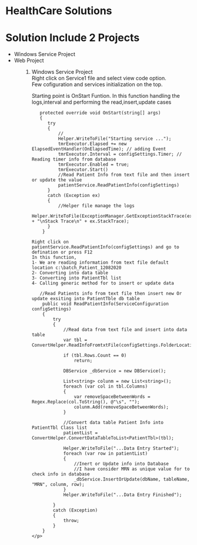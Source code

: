 # HealthCare Solutions

# Solution Include 2 Projects

<ul>
  <li>Windows Service Project</li>
  <li>Web Project</li>
<ul>
  
  
 <ol>
  <li>
    Windows Service Project
  </li>
     Right click on Service1 file and select view code option.<br>
     Few cofiguration and services initialization on the top.
   <p>
     Starting point is OnStart Funtion. In this function handling the logs,interval and performing the read,insert,update cases 
     
       protected override void OnStart(string[] args)
       {
          try
          {
              //
              Helper.WriteToFile("Starting service ...");
              tmrExecutor.Elapsed += new ElapsedEventHandler(OnElapsedTime); // adding Event
              tmrExecutor.Interval = configSettings.Timer; // Reading timer info from database
              tmrExecutor.Enabled = true;
              tmrExecutor.Start()
              //Read Patient Info from text file and then insert or update the value
              patientService.ReadPatientInfo(configSettings)
          }
          catch (Exception ex)
          {
              //Helper file manage the logs
              Helper.WriteToFile(ExceptionManager.GetExceptionStackTrace(ex) + "\nStack Trace\n" + ex.StackTrace);
          }
        }
   </p>
   
    Right click on patientService.ReadPatientInfo(configSettings) and go to defination or press F12
    In this function, 
    1- We are reading information from text file default location c:\batch_Patient_12082020
    2- Converting into data table
    3- Converting into PatientTbl list
    4- Calling generic method for to insert or update data
   <p>
        
       //Read Patients info from text file then insert new Or update exsiting into PatientTble db table
        public void ReadPatientInfo(ServiceConfiguration configSettings)
        {
            try
            {
                //Read data from text file and insert into data table
                var tbl = ConvertHelper.ReadInfoFromtxtFile(configSettings.FolderLocation);

                if (tbl.Rows.Count == 0)
                    return;

                DBService _dbService = new DBService();

                List<string> colunm = new List<string>();
                foreach (var col in tbl.Columns)
                {
                    var removeSpaceBetweenWords = Regex.Replace(col.ToString(), @"\s", "");
                    colunm.Add(removeSpaceBetweenWords);
                }

                //Convert data table Patient Info into PatientTbl Class list
                patientList = ConvertHelper.ConvertDataTableToList<PatientTbl>(tbl);

                Helper.WriteToFile("...Data Entry Started");
                foreach (var row in patientList)
                {
                    //Inert or Update info into Database
                    //I have consider MRN as unique value for to check info in database
                    _dbService.InsertOrUpdate(dbName, tableName, "MRN", colunm, row);
                }
                Helper.WriteToFile("...Data Entry Finished");

            }
            catch (Exception)
            {
                throw;
            }
        }
    </p>
 </ol>
  





